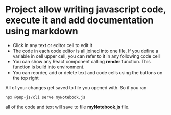 # Project allow writing javascript code, execute it and add documentation using markdown  

- Click in any text or editor cell to edit it
- The code in each code editor is all joined into one file. If you define a variable in cell upper cell, you can refer to it in any following code cell
- You can show any React component calling **render** function. This function is build into environment.
- You can reorder, add or delete text and code cells using the buttons on the top right

All of your changes get saved to file you opened with. So if you ran 

```bash
npx @pnp-js/cli serve myNotebook.js
```
all of the code and text will save to file **myNotebook.js** file.

